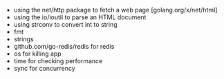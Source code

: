 * using the net/http package to fetch a web page [golang.org/x/net/html]
* using the io/ioutil to parse an HTML document
* using strconv to convert int to string
* fmt
* strings
* github.com/go-redis/redis for redis
* os for killing app
* time for checking performance
* sync for concurrency
